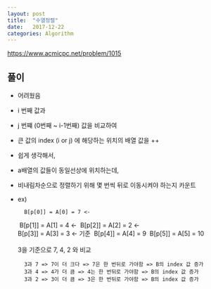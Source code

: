 ```yaml
---
layout: post
title:  "수열정렬"
date:   2017-12-22
categories: Algorithm
---
```


<https://www.acmicpc.net/problem/1015>

## 풀이

- 어려웠음

- i 번째 값과 

- j 번쨰 (0번째 ~ i-1번째) 값을 비교하여

- 큰 값의 index (i or j) 에 해당하는 위치의 배열 값을 ++

- 쉽게 생각해서,

- a배열의 값들이 동일선상에 위치하는데,

- 비내림차순으로 정렬하기 위해 몇 번씩 뒤로 이동시켜야 하는지 카운트 

- ex)

		B[p[0]] = A[0] = 7 <-
	​	B[p[1]] = A[1] = 4 <-
	​	B[p[2]] = A[2] = 2 <-	
	​	B[p[3]] = A[3] = 3 <- 기준
	​	B[p[4]] = A[4] = 9
	​	B[p[5]] = A[5] = 10
	​	
	​	
		3을 기준으로 7, 4, 2 와 비교
		
		3과 7 => 7이 더 크다 => 7은 한 번뒤로 가야함 => B의 index 값 증가
		3과 4 => 4가 더 큼 => 4는 한 번뒤로 가야함 => B의 index 값 증가
		3과 2 => 3이 더 큼 => 3은 한 번뒤로 가야함 => B의 index 값 증가
